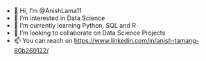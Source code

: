 - 👋 Hi, I’m @AnishLama11
- 👀 I’m interested in Data Science
- 🌱 I’m currently learning Python, SQL and R
- 💞️ I’m looking to collaborate on Data Science Projects
- 📫 You can reach on https://www.linkedin.com/in/anish-tamang-80b269122/

<!---
AnishLama11/AnishLama11 is a ✨ special ✨ repository because its `README.md` (this file) appears on your GitHub profile.
You can click the Preview link to take a look at your changes.
--->
